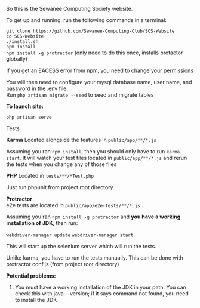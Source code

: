 So this is the Sewanee Computing Society website. 

To get up and running, run the following commands in a terminal:

`git clone https://github.com/Sewanee-Computing-Club/SCS-Website`<br>
`cd SCS-Website`<br>
`./install.sh`<br>
`npm install`<br>
`npm install -g protractor` (only need to do this once, installs protactor globally)

If you get an EACESS error from npm, you need to 
<a href="https://docs.npmjs.com/getting-started/fixing-npm-permissions">change your permissions</a>

You will then need to configure your mysql database name,
user name, and password in the .env file. <br>
Run `php artisan migrate --seed` to seed and migrate tables

<strong>To launch site:</strong>

`php artisan serve`


Tests

<strong>Karma</strong>
Located alongside the features in `public/app/**/*.js`

Assuming you ran `npm install`, then you should only 
have to run `karma start`. It will watch your test files 
located in `public/app/**/*.js` and rerun the tests when you change
any of those files

<strong>PHP</strong>
Located in `tests/**/*Test.php`

Just run phpunit from project root directory 

<strong>Protractor</strong><br>
e2e tests are located in `public/app/e2e-tests/**/*.js`

Assuming you ran `npm install -g protractor` and <strong>you have a working installation of JDK</strong>, then run:

`webdriver-manager update`
`webdriver-manager start`

This will start up the selenium server which will run the tests.

Unlike karma, you have to run the tests manually.
This can be done with protractor conf.js (from project root directory)

<strong>Potential problems:</strong>

1. You must have a working installation of the JDK in your path.
You can check this with java --version; if it says command not found, you need to install the JDK

